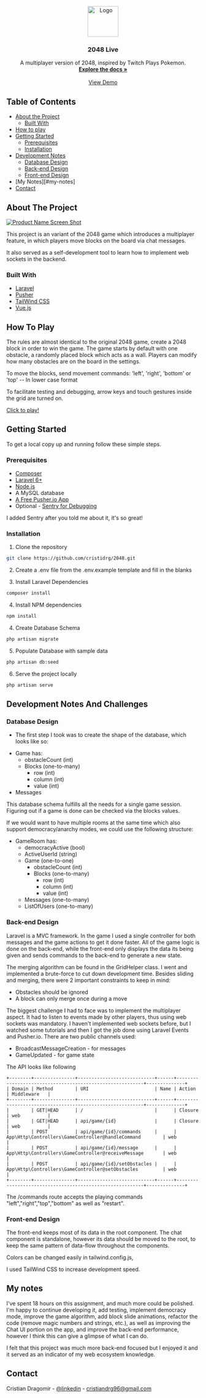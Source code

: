 <p align="center">
  <a href="https://github.com/cristidrg/2048">
    <img src="public/images/2048.png" alt="Logo" width="80" height="80">
  </a>

  <h3 align="center">2048 Live</h3>

  <p align="center">
    A multiplayer version of 2048, inspired by Twitch Plays Pokemon.
    <br />
    <a href="https://github.com/cristidrg/2048"><strong>Explore the docs »</strong></a>
    <br />
    <br />
    <a href="https://live-2048.herokuapp.com/">View Demo</a>
  </p>
</p>

## Table of Contents

* [About the Project](#about-the-project)
  * [Built With](#built-with)
* [How to play](#how-to-play)
* [Getting Started](#getting-started)
  * [Prerequisites](#prerequisites)
  * [Installation](#installation)
* [Development Notes](#development-notes-and-challenges)
  * [Database Design](#database-design)
  * [Back-end Design](#back-end-design)
  * [Front-end Design](#front-end-design)
* [My Notes][#my-notes]
* [Contact](#contact)

## About The Project

[![Product Name Screen Shot][product-screenshot]](https://example.com)

This project is an variant of the 2048 game which introduces a multiplayer feature, in which players move blocks on the board via chat messages.

It also served as a self-development tool to learn how to implement web sockets in the backend.

### Built With

* [Laravel](https://laravel.com)
* [Pusher](https://pusher.com/)
* [TailWind CSS](https://tailwindcss.com/)
* [Vue.js](https://vuejs.org/)

## How To Play

The rules are almost identical to the original 2048 game, create a 2048 block in order to win the game.
The game starts by default with one obstacle, a randomly placed block which acts as a wall. 
Players can modify how many obstacles are on the board in the settings.

To move the blocks, send movement commands: 'left', 'right', 'bottom' or 'top' -- In lower case format

To facilitate testing and debugging, arrow keys and touch gestures inside the grid are turned on.

[Click to play!](https://live-2048.herokuapp.com/)

## Getting Started

To get a local copy up and running follow these simple steps.

### Prerequisites

* [Composer](https://getcomposer.org/doc/00-intro.md)
* [Laravel 6+](https://laravel.com/docs/6.x)
* [Node.js](https://nodejs.org/en/download/)
* A MySQL database
* [A Free Pusher.io App](https://dashboard.pusher.com/accounts/sign_up)
* Optional - [Sentry for Debugging](http://sentry.io/)

I added Sentry after you told me about it, it's so great!

### Installation
 
1. Clone the repository
```sh
git clone https://github.com/cristidrg/2048.git
```
2. Create a .env file from the .env.example template and fill in the blanks

3. Install Laravel Dependencies
```sh
composer install
```

4. Install NPM dependencies
```sh
npm install
```

4. Create Database Schema
```sh
php artisan migrate
```

5. Populate Database with sample data
```sh
php artisan db:seed
```

6. Serve the project locally
``` sh
php artisan serve
```

<!-- ROADMAP -->
## Development Notes And Challenges

### Database Design
* The first step I took was to create the shape of the database, which looks like so:
- Game has:
    - obstacleCount (int)
    - Blocks (one-to-many)
        - row (int)
        - column (int)
        - value (int)
- Messages

This database schema fulfills all the needs for a single game session. Figuring out if a game
is done can be checked via the blocks values.

If we would want to have multiple rooms at the same time which also support
democracy/anarchy modes, we could use the following structure:

- GameRoom has:
    - democracyActive (bool)
    - ActiveUserId (string)
    - Game (one-to-one)
        - obstacleCount (int)
        - Blocks (one-to-many)
            - row (int)
            - column (int)
            - value (int)
    - Messages (one-to-many)
    - ListOfUsers (one-to-many)

### Back-end Design
Laravel is a MVC framework. In the game I used a single controller for both messages and the game actions to get it done faster.
All of the game logic is done on the back-end, while the front-end only displays the data its being given and sends commands to the back-end
to generate a new state.

The merging algorithm can be found in the GridHelper class. I went and implemented a brute-force to cut down development time.
Besides sliding and merging, there were 2 important constraints to keep in mind:
* Obstacles should be ignored
* A block can only merge once during a move

The biggest challenge I had to face was to implement the multiplayer aspect. It had to listen to events made by other players, thus
using web sockets was mandatory. I haven't implemented web sockets before, but I watched some tutorials and then I got the job done
using Laravel Events and Pusher.io. There are two public channels used:

- BroadcastMessageCreation - for messages
- GameUpdated - for game state

The API looks like following
```
+--------+---------------+----------------------------+------+----------------------------------------------------------+--------------+
| Domain | Method        | URI                        | Name | Action                                                   | Middleware   |
+--------+---------------+----------------------------+------+----------------------------------------------------------+--------------+
|        | GET|HEAD      | /                          |      | Closure                                                  | web          |
|        | GET|HEAD      | api/game/{id}              |      | Closure                                                  | web          |
|        | POST          | api/game/{id}/commands     |      | App\Http\Controllers\GameController@handleCommand        | web          |
|        | POST          | api/game/{id}/message      |      | App\Http\Controllers\GameController@receiveMessage       | web          |
|        | POST          | api/game/{id}/setObstacles |      | App\Http\Controllers\GameController@setObstacles         | web          |
+--------+---------------+----------------------------+------+----------------------------------------------------------+--------------+
```
The /commands route accepts the playing commands "left","right","top","bottom" as well as "restart".

### Front-end Design
The front-end keeps most of its data in the root component. The chat component is standalone, however its data should be moved to the root,
to keep the same pattern of data-flow throughout the components.

Colors can be changed easily in tailwind.config.js, 

I used TailWind CSS to increase development speed.


## My notes
I've spent 18 hours on this assignment, and much more could be polished. I'm happy to continue developing it, add testing, implement democracy mode,
improve the game algorithm, add block slide animations, refactor the code (remove magic numbers and strings, etc.), as well as improving the Chat UI portion on the app, and improve the back-end performance, however I think this can give a glimpse of what I can do.

I felt that this project was much more back-end focused but I enjoyed it and it served as an indicator of my web ecosystem knowledge.

## Contact
Cristian Dragomir - [@linkedin](https://www.linkedin.com/in/cristidrg/) - cristiandrg96@gmail.com

<!-- IMAGES -->
[product-screenshot]: public/images/product.png